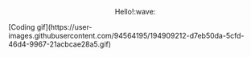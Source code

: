 <p align="center">
  Hello!:wave:
   </p>
  [Coding gif](https://user-images.githubusercontent.com/94564195/194909212-d7eb50da-5cfd-46d4-9967-21acbcae28a5.gif)
